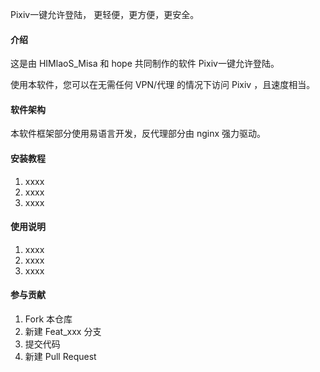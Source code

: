 Pixiv一键允许登陆， 更轻便，更方便，更安全。

#### 介绍
这是由 HIMlaoS_Misa 和 hope 共同制作的软件 Pixiv一键允许登陆。

使用本软件，您可以在无需任何 VPN/代理 的情况下访问 Pixiv ，且速度相当。

#### 软件架构

本软件框架部分使用易语言开发，反代理部分由 nginx 强力驱动。

#### 安装教程

1.  xxxx
2.  xxxx
3.  xxxx

#### 使用说明

1.  xxxx
2.  xxxx
3.  xxxx

#### 参与贡献

1.  Fork 本仓库
2.  新建 Feat_xxx 分支
3.  提交代码
4.  新建 Pull Request

